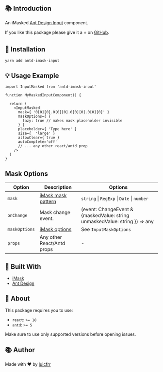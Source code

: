 ## 📚 Introduction

An iMasked [Ant Design Input](https://ant.design/components/input) component.

If you like this package please give it a ⭐ on [GitHub](https://github.com/luicfrr/antd-imask-input).

## 🧰 Installation

```bash
yarn add antd-imask-input
```

## 💡 Usage Example
```tsx
import InputMasked from 'antd-imask-input'

function MyMaskedInputComponent() {

  return (
    <InputMasked
      mask={ '0[0][0].0[0][0].0[0][0].0[0][0]' }
      maskOptions={ {
        lazy: true // makes mask placeholder invisible
      } }
      placeholder={ 'Type here' }
      size={  'large' }
      allowClear={ true }
      autoComplete='off'
      // ... any other react/antd prop
    />
  )
}
```

## Mask Options
| Option  | Description | Options |
| ------------- | ------------- | ------------- |
| `mask` | [iMask mask pattern](https://imask.js.org/guide.html) | `string` \| `RegExp` \| `Date` \| `number` |
| `onChange` | Mask change event. | (event: ChangeEvent<HTMLInputElement> & {maskedValue: string unmaskedValue: string }) => any |
| `maskOptions` | [iMask options](https://imask.js.org/guide.html)  | See `InputMaskOptions` |
| `props` | Any other React/Antd props | - |

## 👷 Built With

- [iMask](https://imask.js.org/)
- [Ant Design](https://ant.design/)

## 🔎 About

This package requires you to use:
- `react`: `>= 18`
- `antd`: `>= 5`

Make sure to use only supported versions before opening issues.

## 📚 Author

Made with ❤️ by [luicfrr](https://github.com/luicfrr)
